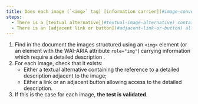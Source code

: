 ```yaml
---
title: Does each image (`<img>` tag) [information carrier](#image-conveying-information), which requires a [detailed description](#detailed-image-description), verify one of these conditions?
steps:
  - There is a [textual alternative](#textual-image-alternative) containing the reference to a [detailed description](#detailed-image-description) adjacent to the image.
  - There is an [adjacent link or button](#adjacent-link-or-button) allowing access to the [detailed description](#detail-image-description).
---
```


1. Find in the document the images structured using an `<img>` element (or an element with the WAI-ARIA attribute `role="img"`) carrying information which require a detailed description .
2. For each image, check that it exists:
   - Either a textual alternative containing the reference to a detailed description adjacent to the image;
   - Either a link or an adjacent button allowing access to the detailed description.
3. If this is the case for each image, **the test is validated**.